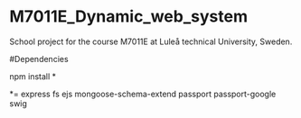 M7011E_Dynamic_web_system
=========================

School project for the course M7011E at Luleå technical University, Sweden.

#Dependencies

npm install *

*=
express
fs
ejs
mongoose-schema-extend
passport
passport-google
swig